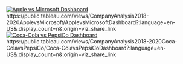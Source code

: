 <div class='tableauPlaceholder' id='viz1676823841983' style='position: relative'><noscript><a href='#'><img alt='Apple vs Microsoft Dashboard ' src='https:&#47;&#47;public.tableau.com&#47;static&#47;images&#47;Co&#47;CompanyAnalysis2018-2020ApplevsMicrosoft&#47;ApplevsMicrosoftDashboard&#47;1_rss.png' style='border: none' /></a></noscript><object class='tableauViz'  style='display:none;'><param name='host_url' value='https%3A%2F%2Fpublic.tableau.com%2F' /> <param name='embed_code_version' value='3' /> <param name='site_root' value='' /><param name='name' value='CompanyAnalysis2018-2020ApplevsMicrosoft&#47;ApplevsMicrosoftDashboard' /><param name='tabs' value='no' /><param name='toolbar' value='yes' /><param name='static_image' value='https:&#47;&#47;public.tableau.com&#47;static&#47;images&#47;Co&#47;CompanyAnalysis2018-2020ApplevsMicrosoft&#47;ApplevsMicrosoftDashboard&#47;1.png' /> <param name='animate_transition' value='yes' /><param name='display_static_image' value='yes' /><param name='display_spinner' value='yes' /><param name='display_overlay' value='yes' /><param name='display_count' value='yes' /><param name='language' value='en-US' /></object></div> 
https://public.tableau.com/views/CompanyAnalysis2018-2020ApplevsMicrosoft/ApplevsMicrosoftDashboard?:language=en-US&:display_count=n&:origin=viz_share_link


<div class='tableauPlaceholder' id='viz1676824141803' style='position: relative'><noscript><a href='#'><img alt='Coca-Cola vs PepsiCo Dashboard ' src='https:&#47;&#47;public.tableau.com&#47;static&#47;images&#47;Co&#47;CompanyAnalysis2018-2020Coca-ColavsPepsiCo&#47;Coca-ColavsPepsiCoDashboard&#47;1_rss.png' style='border: none' /></a></noscript><object class='tableauViz'  style='display:none;'><param name='host_url' value='https%3A%2F%2Fpublic.tableau.com%2F' /> <param name='embed_code_version' value='3' /> <param name='site_root' value='' /><param name='name' value='CompanyAnalysis2018-2020Coca-ColavsPepsiCo&#47;Coca-ColavsPepsiCoDashboard' /><param name='tabs' value='no' /><param name='toolbar' value='yes' /><param name='static_image' value='https:&#47;&#47;public.tableau.com&#47;static&#47;images&#47;Co&#47;CompanyAnalysis2018-2020Coca-ColavsPepsiCo&#47;Coca-ColavsPepsiCoDashboard&#47;1.png' /> <param name='animate_transition' value='yes' /><param name='display_static_image' value='yes' /><param name='display_spinner' value='yes' /><param name='display_overlay' value='yes' /><param name='display_count' value='yes' /><param name='language' value='en-US' /></object></div>
https://public.tableau.com/views/CompanyAnalysis2018-2020Coca-ColavsPepsiCo/Coca-ColavsPepsiCoDashboard?:language=en-US&:display_count=n&:origin=viz_share_link
